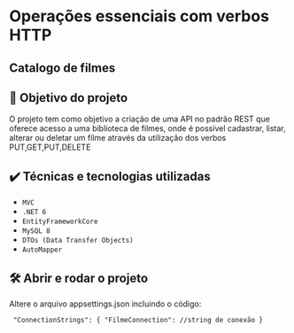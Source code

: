 # Operações essenciais com verbos HTTP

## Catalogo de filmes

## 🔨 Objetivo do projeto

O projeto tem como objetivo a criação de uma API no padrão REST que oferece acesso a uma biblioteca de filmes, onde é possível cadastrar, listar, alterar ou deletar um filme através da utilização dos verbos PUT,GET,PUT,DELETE

## ✔️ Técnicas e tecnologias utilizadas

- `MVC`
- `.NET 6`
- `EntityFrameworkCore`
- `MySQL 8`
- `DTOs (Data Transfer Objects)`
- `AutoMapper`

## 🛠️ Abrir e rodar o projeto

Altere o arquivo appsettings.json incluindo o código:

` "ConnectionStrings": { "FilmeConnection": //string de conexão }`
